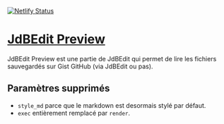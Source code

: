 [![Netlify Status](https://api.netlify.com/api/v1/badges/c9708338-c41b-47bd-85d7-c60e7ec86516/deploy-status)](https://app.netlify.com/sites/jdbedit-preview/deploys)

# [JdBEdit Preview](https://preview.codewith.wetrafa.xyz)

JdBEdit Preview est une partie de JdBEdit qui permet de lire les fichiers
sauvegardés sur Gist GitHub (via JdBEdit ou pas).

## Paramètres supprimés

- `style_md` parce que le markdown est desormais stylé par défaut.
- `exec` entièrement remplacé par `render`.
